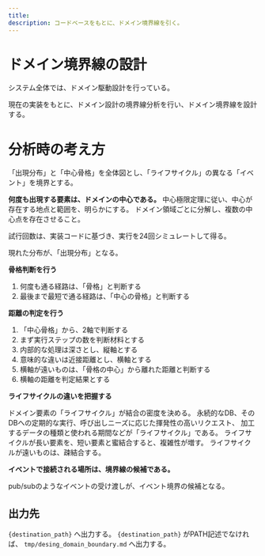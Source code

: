 ```yaml
---
title: 
description: コードベースをもとに、ドメイン境界線を引く。
---
```


# ドメイン境界線の設計

システム全体では、ドメイン駆動設計を行っている。

現在の実装をもとに、ドメイン設計の境界線分析を行い、ドメイン境界線を設計する。

# 分析時の考え方

「出現分布」と「中心骨格」を全体図とし、「ライフサイクル」の異なる「イベント」を境界とする。

**何度も出現する要素は、ドメインの中心である。**
中心極限定理に従い、中心が存在する地点と範囲を、明らかにする。
ドメイン領域ごとに分解し、複数の中心点を存在させること。

試行回数は、実装コードに基づき、実行を24回シミュレートして得る。

現れた分布が、「出現分布」となる。

**骨格判断を行う**

1. 何度も通る経路は、「骨格」と判断する
2. 最後まで最短で通る経路は、「中心の骨格」と判断する

**距離の判定を行う**

1. 「中心骨格」から、2軸で判断する
2. まず実行ステップの数を判断材料とする
3. 内部的な処理は深さとし、縦軸とする
4. 意味的な違いは近接距離とし、横軸とする
5. 横軸が遠いものは、「骨格の中心」から離れた距離と判断する
6. 横軸の距離を判定結果とする

**ライフサイクルの違いを把握する**

ドメイン要素の「ライフサイクル」が結合の密度を決める。
永続的なDB、そのDBへの定期的な実行、呼び出しニーズに応じた揮発性の高いリクエスト、
加工するデータの種類と使われる期間などが「ライフサイクル」である。
ライフサイクルが長い要素を、短い要素と蜜結合すると、複雑性が増す。
ライフサイクルが遠いものは、疎結合する。

**イベントで接続される場所は、境界線の候補である。**

pub/subのようなイベントの受け渡しが、イベント境界の候補となる。


## 出力先
`{destination_path}` へ出力する。
`{destination_path}` がPATH記述でなければ、 `tmp/desing_domain_boundary.md` へ出力する。

